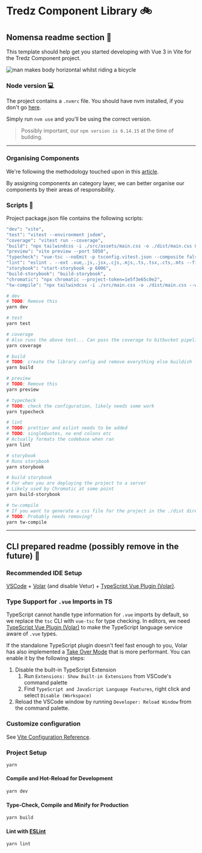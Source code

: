 # Tredz Component Library :bike:
## Nomensa readme section :100:

This template should help get you started developing with Vue 3 in Vite for the Tredz Component project.

![man makes body horizontal whilst riding a bicycle](https://media.giphy.com/media/ffkBvDVST82UU/giphy.gif)

### Node version :computer:
The project contains a `.nvmrc` file. You should have nvm installed, if you don't go [here](https://github.com/nvm-sh/nvm).

Simply run `nvm use` and you'll be using the correct version.

> Possibly important, our `npm version is 6.14.15` at the time of building.

---

### Organising Components
We're following the methodology touched upon in this [article](https://dev.to/nayaabkhan/benefits-of-categorising-components-by-use-case-33g).

By assigning components an category layer, we can better organise our components by their areas of responsibility.

### Scripts :shell:
Project package.json file contains the following scripts:
```sh
"dev": "vite",
"test": "vitest --environment jsdom",
"coverage": "vitest run --coverage",
"build": "npx tailwindcss -i ./src/assets/main.css -o ./dist/main.css && vue-tsc --noEmit && vite build",
"preview": "vite preview --port 5050",
"typecheck": "vue-tsc --noEmit -p tsconfig.vitest.json --composite false",
"lint": "eslint . --ext .vue,.js,.jsx,.cjs,.mjs,.ts,.tsx,.cts,.mts --fix --ignore-path .gitignore",
"storybook": "start-storybook -p 6006",
"build-storybook": "build-storybook",
"chromatic": "npx chromatic --project-token=1e5f3e65c0e2",
"tw-compile": "npx tailwindcss -i ./src/main.css -o ./dist/main.css --watch"
```

```sh
# dev
# TODO: Remove this
yarn dev
```

```sh
# test
yarn test
```

```sh
# coverage 
# Also runs the above test... Can pass the coverage to bitbucket pipelines which might look swish (and help out as well obvs)
yarn coverage
```

```sh
# build
# TODO: create the library config and remove everything else buildish
yarn build
```

```sh
# preview
# TODO: Remove this
yarn preview
```

```sh
# typecheck
# TODO: check the configuration, likely needs some work
yarn typecheck
```

```sh
# lint
# TODO: prettier and eslint needs to be added
# TODO: singleQuotes, no end colons etc
# Actually formats the codebase when ran
yarn lint
```

```sh
# storybook
# Runs storybook
yarn storybook
```

```sh
# build storybook
# For when you are deploying the project to a server
# Likely used by Chromatic at some point
yarn build-storybook
```

```sh
# tw-compile
# If you want to generate a css file for the project in the ./dist directory
# TODO: Probably needs removing?
yarn tw-compile
```

---

## CLI prepared readme (possibly remove in the future) :hear_no_evil:
### Recommended IDE Setup

[VSCode](https://code.visualstudio.com/) + [Volar](https://marketplace.visualstudio.com/items?itemName=johnsoncodehk.volar) (and disable Vetur) + [TypeScript Vue Plugin (Volar)](https://marketplace.visualstudio.com/items?itemName=johnsoncodehk.vscode-typescript-vue-plugin).

### Type Support for `.vue` Imports in TS

TypeScript cannot handle type information for `.vue` imports by default, so we replace the `tsc` CLI with `vue-tsc` for type checking. In editors, we need [TypeScript Vue Plugin (Volar)](https://marketplace.visualstudio.com/items?itemName=johnsoncodehk.vscode-typescript-vue-plugin) to make the TypeScript language service aware of `.vue` types.

If the standalone TypeScript plugin doesn't feel fast enough to you, Volar has also implemented a [Take Over Mode](https://github.com/johnsoncodehk/volar/discussions/471#discussioncomment-1361669) that is more performant. You can enable it by the following steps:

1. Disable the built-in TypeScript Extension
    1) Run `Extensions: Show Built-in Extensions` from VSCode's command palette
    2) Find `TypeScript and JavaScript Language Features`, right click and select `Disable (Workspace)`
2. Reload the VSCode window by running `Developer: Reload Window` from the command palette.

### Customize configuration

See [Vite Configuration Reference](https://vitejs.dev/config/).

### Project Setup

```sh
yarn
```

#### Compile and Hot-Reload for Development

```sh
yarn dev
```

#### Type-Check, Compile and Minify for Production

```sh
yarn build
```

#### Lint with [ESLint](https://eslint.org/)

```sh
yarn lint
```
